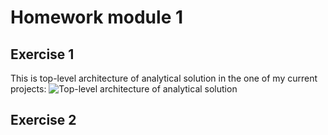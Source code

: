 #  Homework module 1
## Exercise 1
This is top-level architecture of analytical solution in the one of my current projects:
<image src="/Users/vkpichugina/Documents/Data Learn/Architecture.png" alt="Top-level architecture of analytical solution">
## Exercise 2
